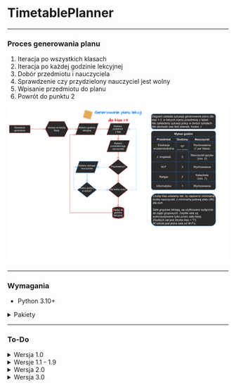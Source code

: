 # TimetablePlanner
---
### Proces generowania planu
1. Iteracja po wszystkich klasach
2. Iteracja po każdej godzinie lekcyjnej
3. Dobór przedmiotu i nauczyciela
4. Sprawdzenie czy przydzielony nauczyciel jest wolny
5. Wpisanie przedmiotu do planu
6. Powrót do punktu 2

![Schemat generowania planu lekcji](docs/Diagram.png)

---

### Wymagania
- Python 3.10+

<details>
<summary>Pakiety</summary>

```yml
Placeholder
Placeholder
```

</details>

---

### To-Do

<details>
<summary>Wersja 1.0</summary>

#### 1. Baza danych
> - [x] Tabele:
>   - [x] Nauczyciele
>   - [x] Przedmioty
>   - [x] Klasy
>   - [x] Sale
>   - [x] Plan lekcji
> - [x] Wprowadzenie zabezpieczeń przed idiotyczną zmianą danych / Walidacja danych
> - [x] MS Access -> SQL -> phpMyAdmin
> - [x] Dostęp z serwera
> - [x] Wprowadzenie samych danych

#### 2. Generator
> - [x] Generowanie planu na gotowych danych
> - [ ] Przydzielanie sali do klasy na bazie:
>   - [x] wolnych sal
>   - [ ] liczby osób
> - [x] Przydzielenie nauczyciela do klasy na bazie etatu
> - [x] Przedmioty wychowawcy
>   - 0 = Dowolny nauczyciel przedmiotu
>   - 1 = Wychowawca
> - [x] Połączenie z bazą danych
> - [ ] Zapis danych tymczasowo jako XML/JSON
> - [ ] Komunikacja przez PyScript

#### 3. Strona
> - [ ] Prototyp wyglądu strony na bazie placeholderowych tabelek
> - [ ] Panel wprowadzania danych do bazy (?)
> - [ ] Umożliwienie przeglądu danych z bazy
> - [ ] Połączenie z bazą danych
> - [ ] Wyświetlenie danych na czysto lub odczytanie z XML/JSON (?)
> - [ ] Wyświetlenie danych w tabeli
> - [ ] Panel wyboru
>   - [ ] Klasy
>   - [ ] Nauczyciela
>   - [ ] Sali

</details>

<details>
<summary>Wersje 1.1 - 1.9</summary>

> - [ ] Nauczyciele z więcej niż jednym przedmiotem
> - [ ] Automatyczne przydzielenie wychowawcy (opcjonalna funkcja)
> - [ ] Lekcje grupowe
> - [ ] Walidacja danych w sposób bardzo rozległy

</details>

<details>
<summary>Wersja 2.0</summary>

> - [ ] Rework wszystkiego bo dlaczego nie
> - [ ] Wsparcie roczników IV - VIII
> - [ ] Wsparcie klas ukierunkowanych
> - [ ] Etaty

</details>

<details>
<summary>Wersja 3.0</summary>

> - [ ] Wsparcie dla szkół średnich
> - [ ] Wersja w bardziej zoptymalizowanym języku (JS?)
> - [ ] Generator zastępstw

</details>